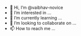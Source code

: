 - 👋 Hi, I’m @vaibhav-novice
- 👀 I’m interested in ...
- 🌱 I’m currently learning ...
- 💞️ I’m looking to collaborate on ...
- 📫 How to reach me ...

<!---
vaibhav-novice/vaibhav-novice is a ✨ special ✨ repository because its `README.md` (this file) appears on your GitHub profile.
You can click the Preview link to take a look at your changes.
--->
